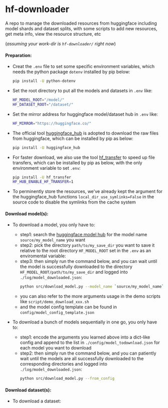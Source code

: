 # hf-downloader
A repo to manage the downloaded resources from huggingface including model shards and dataset splits, with some scripts to add new resources, get meta info, view the resource structure, etc

(*assuming your work-dir is `hf-downloader/` right now*)

#### Preparation:

* Creat the `.env` file to set some specific environment variables, which needs the python package `dotenv` installed by pip below:
  ```sh
  pip install -U python-dotenv
  ```
  
* Set the root directory to put all the models and datasets in `.env` like:
  ```sh
  HF_MODEL_ROOT="/model/"
  HF_DATASET_ROOT="/dataset/"
  ```

* Set the mirror address for huggingface model/dataset hub in `.env` like:
  ```sh
  HF_MIRROR="https://huggingface.co/"
  ```

* The official tool [huggingface_hub](https://huggingface.co/docs/huggingface_hub/guides/download) is adopted to download the raw files from huggingface, which can be installed by pip as below:
  ```sh
  pip install -U huggingface_hub
  ```
* For faster download, we also use the tool [hf_transfer](https://huggingface.co/docs/huggingface_hub/v0.19.3/package_reference/environment_variables#hfhubenablehftransfer) to speed up file transfers, which can be installed by pip as below, with the only environment variable to set `.env`:
  ```sh
  pip install -U hf_transfer
  HF_HUB_ENABLE_HF_TRANSFER=1
  ```
* To perminently store the resources, we've already kept the argument for the huggingface_hub functions `local_dir_use_symlinks=False` in the source code to disable the symlinks from the cache system

#### Download model(s):

* To download a model, you only have to:
  * step1: search the [huggingface model hub](https://huggingface.co/models/) for the model name `source/my_model_name` you want
  * step2: pick the directory `path/to/my_save_dir` you want to save it relative to the root directory `HF_MODEL_ROOT` set in the `.env` as an enviromental variable:
  * step3: then simply run the command below, and you can wait until the model is successfully downloaded to the directory `HF_MODEL_ROOT/path/to/my_save_dir` and logged into `./log/model_downloaded.json`:
    ```sh
    python src/download_model.py --model_name `source/my_model_name` --save_dir `path/to/my_save_dir`
    ```
  * you can also refer to the more arguments usage in the demo scripts like `script/demo_download_xxx.sh`
  * and the model config template can be found in `config/model_config_template.json`

* To download a bunch of models sequentially in one go, you only have to:
  * step1: encode the arguments you learned above into a dict-like config and append to the list in `./config/model_todownload.json` for each model you want to download
  * step2: then simply run the command below, and you can patiently wait until the models are all successfully downloaded to the corresponding directories and logged into `./log/model_downloaded.json`: 
    ```sh
    python src/download_model.py --from_config
    ```

#### Download dataset(s):

* To download a dataset:
  ```sh
  
  ```